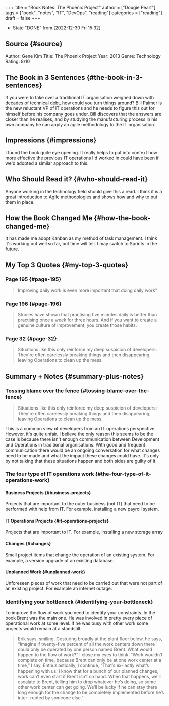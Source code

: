+++
title = "Book Notes: The Phoenix Project"
author = ["Dougie Peart"]
tags = ["book", "notes", "IT", "DevOps", "reading"]
categories = ["reading"]
draft = false
+++

-   State "DONE"       from              <span class="timestamp-wrapper"><span class="timestamp">[2022-12-30 Fri 15:32]</span></span>


## Source {#source}

Author: Gene Kim
Title: The Phoenix Project
Year: 2013
Genre: Technology
Rating: 8/10


## The Book in 3 Sentences {#the-book-in-3-sentences}

If you were to take over a traditional IT organisation weighed down with decades of technical debt, how could you turn things around? Bill Palmer is the new reluctant VP of IT operations and he needs to figure this out for himself before his company goes under. Bill discovers that the answers are closer than he realises, and by studying the manufacturing process in his own company he can apply an agile methodology to the IT organisation.


## Impressions {#impressions}

I found the book quite eye opening. It really helps to put into context how more effective the previous IT operations I'd worked in could have been if we'd adopted a similar approach to this.


## Who Should Read it? {#who-should-read-it}

Anyone working in the technology field should give this a read. I think it is a great introduction to Agile methodologies and shows how and why to put them in place.


## How the Book Changed Me {#how-the-book-changed-me}

It has made me adopt Kanban as my method of task management. I think it's working out well so far, but time will tell. I may switch to Sprints in the future.


## My Top 3 Quotes {#my-top-3-quotes}


### Page 195 {#page-195}

> Improving daily work is even more important that doing daily work"


### Page 196 {#page-196}

> Studies have shown that practising five minutes daily is better than practising once a week for three hours. And if you want to create a genuine culture of improvement, you create those habits.


### Page 32 {#page-32}

> Situations like this only reinforce my deep suspicion of developers: They're often carelessly breaking things and then disappearing, leaving Operations to clean up the mess.


## Summary + Notes {#summary-plus-notes}


### Tossing blame over the fence {#tossing-blame-over-the-fence}

> Situations like this only reinforce my deep suspicion of developers: They're often carelessly breaking things and then disappearing, leaving Operations to clean up the mess.

This is a common view of developers from an IT operations perspective. However, it's quite unfair. I believe the only reason this seems to be the case is because there isn't enough communication between Development and Operations in traditional organisations. With good and frequent communication there would be an ongoing conversation for what changes need to be made and what the impact these changes could have. It's only by not talking that these situations happen and both sides are guilty of it.


### The four type of IT operations work {#the-four-type-of-it-operations-work}


#### Business Projects {#business-projects}

Projects that are important to the outer business (not IT) that need to be performed with help from IT. For example, installing a new payroll system.


#### IT Operations Projects {#it-operations-projects}

Projects that are important to IT. For example, installing a new storage array


#### Changes {#changes}

Small project items that change the operation of an existing system. For example, a version upgrade of an existing database.


#### Unplanned Work {#unplanned-work}

Unforeseen pieces of work that need to be carried out that were not part of an existing project. For example an internet outage.


### Identifying your bottleneck {#identifying-your-bottleneck}

To improve the flow of work you need to identify your constraints. In the book Brent was the main one. He was involved in pretty every piece of operational work at some level. If he was busy with other work some projects would remain at a standstill.

> Erik says, smiling. Gesturing broadly
> at the plant floor below, he says, “Imagine if twenty-five percent of all the
> work centers down there could only be operated by one person named
> Brent. What would happen to the flow of work?”
> I close my eyes to think.
> “Work wouldn’t complete on time, because Brent can only be at one
> work center at a time,” I say. Enthusiastically, I continue, “That’s ex-
> actly what’s happening with us. I know that for a bunch of our planned
> changes, work can’t even start if Brent isn’t on hand. When that happens,
> we’ll escalate to Brent, telling him to drop whatever he’s doing, so some
> other work center can get going. We’ll be lucky if he can stay there long
> enough for the change to be completely implemented before he’s inter-
> rupted by someone else.”
